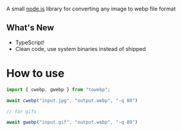 A small [node.js](http://nodejs.org) library for converting any image to webp file format

## What's New

* TypeScript!
* Clean code, use system binaries instead of shipped

# How to use

```js {"id":"01J5MJ5RS0Y602WNP1M29Y6W6E"}
import { cwebp, gwebp } from "towebp";

await cwebp("input.jpg", "output.webp", "-q 80")

// for gifs

await gwebp("input.gif", "output.webp", "-q 80")

```
